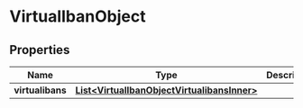 

# VirtualIbanObject


## Properties

| Name | Type | Description | Notes |
|------------ | ------------- | ------------- | -------------|
|**virtualibans** | [**List&lt;VirtualIbanObjectVirtualibansInner&gt;**](VirtualIbanObjectVirtualibansInner.md) |  |  [optional] |



